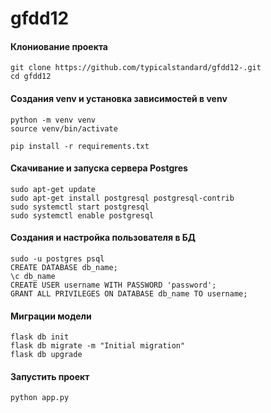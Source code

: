 # gfdd12

#### Клониование проекта 
```
git clone https://github.com/typicalstandard/gfdd12-.git
cd gfdd12
```
#### Cоздания venv и установка зависимостей в venv
```
python -m venv venv
source venv/bin/activate

pip install -r requirements.txt
```
#### Скачивание и запуска сервера Postgres 
```
sudo apt-get update
sudo apt-get install postgresql postgresql-contrib
sudo systemctl start postgresql
sudo systemctl enable postgresql
```
#### Создания и настройка пользователя в БД
```
sudo -u postgres psql
CREATE DATABASE db_name;
\c db_name
CREATE USER username WITH PASSWORD 'password';
GRANT ALL PRIVILEGES ON DATABASE db_name TO username;
```
#### Миграции модели
```
flask db init
flask db migrate -m "Initial migration"
flask db upgrade
```
#### Запустить проект 
```
python app.py
```


